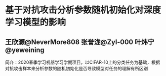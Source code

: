 # 基于对抗攻击分析参数随机初始化对深度学习模型的影响
## 王欣灏@NeverMore808 张誉泷@Zyl-000 叶炜宁@yeweining
简介：2020春季学习机器学习学期项目，以CIFAR-10上的分类任务为基础，根据对抗攻击样本来分析参数的随机初始化是否导致模型对任务的理解有所区别
